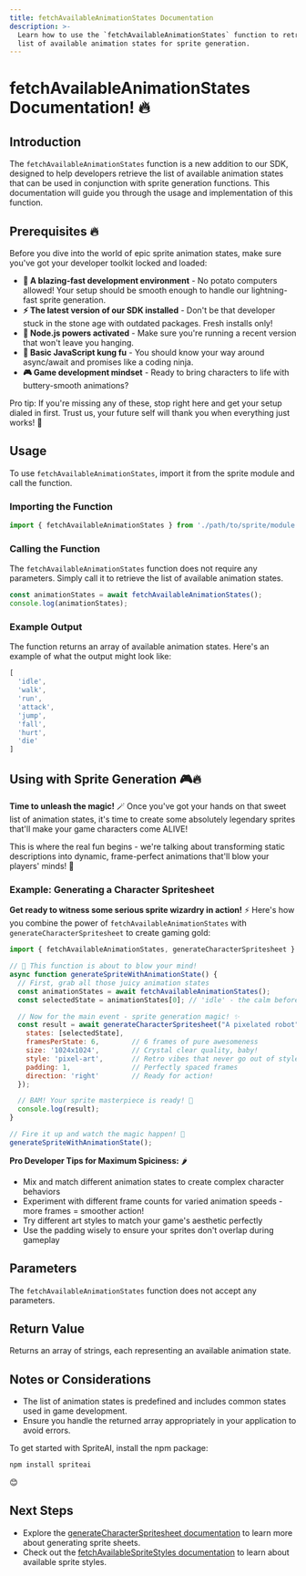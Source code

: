 ```yaml
---
title: fetchAvailableAnimationStates Documentation
description: >-
  Learn how to use the `fetchAvailableAnimationStates` function to retrieve the
  list of available animation states for sprite generation.
---
```


# fetchAvailableAnimationStates Documentation! 🔥

## Introduction

The `fetchAvailableAnimationStates` function is a new addition to our SDK, designed to help developers retrieve the list of available animation states that can be used in conjunction with sprite generation functions. This documentation will guide you through the usage and implementation of this function.

## Prerequisites 🔥

Before you dive into the world of epic sprite animation states, make sure you've got your developer toolkit locked and loaded:

- **🚀 A blazing-fast development environment** - No potato computers allowed! Your setup should be smooth enough to handle our lightning-fast sprite generation.
- **⚡ The latest version of our SDK installed** - Don't be that developer stuck in the stone age with outdated packages. Fresh installs only!
- **💪 Node.js powers activated** - Make sure you're running a recent version that won't leave you hanging.
- **🧠 Basic JavaScript kung fu** - You should know your way around async/await and promises like a coding ninja.
- **🎮 Game development mindset** - Ready to bring characters to life with buttery-smooth animations?

Pro tip: If you're missing any of these, stop right here and get your setup dialed in first. Trust us, your future self will thank you when everything just works! 🎯

## Usage

To use `fetchAvailableAnimationStates`, import it from the sprite module and call the function.

### Importing the Function

```javascript
import { fetchAvailableAnimationStates } from './path/to/sprite/module';
```

### Calling the Function

The `fetchAvailableAnimationStates` function does not require any parameters. Simply call it to retrieve the list of available animation states.

```javascript
const animationStates = await fetchAvailableAnimationStates();
console.log(animationStates);
```

### Example Output

The function returns an array of available animation states. Here's an example of what the output might look like:

```javascript
[
  'idle',
  'walk',
  'run',
  'attack',
  'jump',
  'fall',
  'hurt',
  'die'
]
```

## Using with Sprite Generation 🎮🔥

**Time to unleash the magic!** 🪄 Once you've got your hands on that sweet list of animation states, it's time to create some absolutely legendary sprites that'll make your game characters come ALIVE! 

This is where the real fun begins - we're talking about transforming static descriptions into dynamic, frame-perfect animations that'll blow your players' minds! 🤯

### Example: Generating a Character Spritesheet

**Get ready to witness some serious sprite wizardry in action!** ⚡ Here's how you combine the power of `fetchAvailableAnimationStates` with `generateCharacterSpritesheet` to create gaming gold:

```javascript
import { fetchAvailableAnimationStates, generateCharacterSpritesheet } from './path/to/sprite/module';

// 🎯 This function is about to blow your mind!
async function generateSpriteWithAnimationState() {
  // First, grab all those juicy animation states
  const animationStates = await fetchAvailableAnimationStates();
  const selectedState = animationStates[0]; // 'idle' - the calm before the storm! 😎

  // Now for the main event - sprite generation magic! ✨
  const result = await generateCharacterSpritesheet("A pixelated robot", {
    states: [selectedState],
    framesPerState: 6,        // 6 frames of pure awesomeness
    size: '1024x1024',        // Crystal clear quality, baby!
    style: 'pixel-art',       // Retro vibes that never go out of style
    padding: 1,               // Perfectly spaced frames
    direction: 'right'        // Ready for action!
  });

  // BAM! Your sprite masterpiece is ready! 🎨
  console.log(result);
}

// Fire it up and watch the magic happen! 🚀
generateSpriteWithAnimationState();
```

**Pro Developer Tips for Maximum Spiciness:** 🌶️
- Mix and match different animation states to create complex character behaviors
- Experiment with different frame counts for varied animation speeds - more frames = smoother action!
- Try different art styles to match your game's aesthetic perfectly
- Use the padding wisely to ensure your sprites don't overlap during gameplay

## Parameters

The `fetchAvailableAnimationStates` function does not accept any parameters.

## Return Value

Returns an array of strings, each representing an available animation state.

## Notes or Considerations

- The list of animation states is predefined and includes common states used in game development.
- Ensure you handle the returned array appropriately in your application to avoid errors.

To get started with SpriteAI, install the npm package:

```bash
npm install spriteai
```

😊

## Next Steps

- Explore the [generateCharacterSpritesheet documentation](/docs/generateCharacterSpritesheet) to learn more about generating sprite sheets.
- Check out the [fetchAvailableSpriteStyles documentation](/docs/fetchAvailableSpriteStyles) to learn about available sprite styles.
